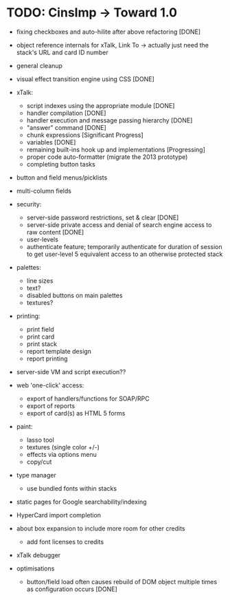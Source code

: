 TODO: CinsImp -> Toward 1.0
===========================

* fixing checkboxes and auto-hilite after above refactoring [DONE]

* object reference internals for xTalk, Link To -> actually just need the stack's URL and card ID number

* general cleanup

* visual effect transition engine using CSS [DONE]

* xTalk:
  * script indexes using the appropriate module [DONE]
  * handler compilation [DONE]
  * handler execution and message passing hierarchy [DONE]
  * "answer" command [DONE]
  * chunk expressions [Significant Progress]
  * variables [DONE]
  * remaining built-ins hook up and implementations [Progressing]
  * proper code auto-formatter (migrate the 2013 prototype)
  * completing button tasks
  
* button and field menus/picklists
* multi-column fields

* security:
  * server-side password restrictions, set & clear [DONE]
  * server-side private access and denial of search engine access to raw content [DONE]
  * user-levels
  * authenticate feature; temporarily authenticate for duration of session
    to get user-level 5 equivalent access to an otherwise protected stack

* palettes:
  * line sizes
  * text?
  * disabled buttons on main palettes
  * textures?

* printing:
  * print field
  * print card
  * print stack
  * report template design
  * report printing

* server-side VM and script execution??

* web 'one-click' access:
  * export of handlers/functions for SOAP/RPC
  * export of reports
  * export of card(s) as HTML 5 forms

* paint:
  * lasso tool
  * textures (single color +/-)
  * effects via options menu
  * copy/cut
  
* type manager
  * use bundled fonts within stacks

* static pages for Google searchability/indexing

* HyperCard import completion

* about box expansion to include more room for other credits
  * add font licenses to credits
  
* xTalk debugger

* optimisations
  * button/field load often causes rebuild of DOM object multiple times as configuration occurs [DONE]

